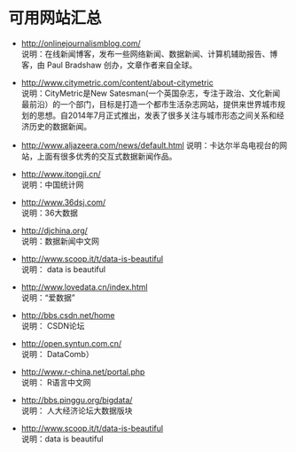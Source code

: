 # 可用网站汇总
- <http://onlinejournalismblog.com/><br>
说明：在线新闻博客，发布一些网络新闻、数据新闻、计算机辅助报告、博客，由 Paul Bradshaw 创办，文章作者来自全球。
- <http://www.citymetric.com/content/about-citymetric><br>
说明：CityMetric是New Satesman(一个英国杂志，专注于政治、文化新闻最前沿）的一个部门，目标是打造一个都市生活杂志网站，提供来世界城市规划的思想。自2014年7月正式推出，发表了很多关注与城市形态之间关系和经济历史的数据新闻。

- <http://www.aljazeera.com/news/default.html>
说明：卡达尔半岛电视台的网站，上面有很多优秀的交互式数据新闻作品。

- <http://www.itongji.cn/><br>
说明：中国统计网
- <http://www.36dsj.com/><br>
说明：36大数据
- <http://djchina.org/><br>
说明：数据新闻中文网
- <http://www.scoop.it/t/data-is-beautiful><br>
说明： data is beautiful
- <http://www.lovedata.cn/index.html><br>
说明：“爱数据”
- <http://bbs.csdn.net/home><br>
说明： CSDN论坛
- <http://open.syntun.com.cn/><br>
说明：  DataComb） 
- <http://www.r-china.net/portal.php><br>
说明： R语言中文网
- <http://bbs.pinggu.org/bigdata/><br>
说明： 人大经济论坛大数据版块
- <http://www.scoop.it/t/data-is-beautiful><br>
说明：data is beautiful